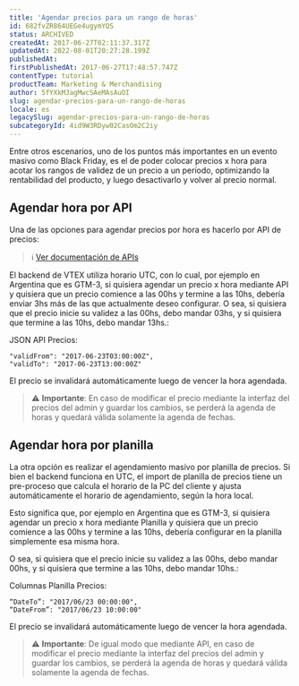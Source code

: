 ```yaml
---
title: 'Agendar precios para un rango de horas'
id: 682fvZR864UEGe4ugymYQS
status: ARCHIVED
createdAt: 2017-06-27T02:11:37.317Z
updatedAt: 2022-08-01T20:27:28.199Z
publishedAt: 
firstPublishedAt: 2017-06-27T17:48:57.747Z
contentType: tutorial
productTeam: Marketing & Merchandising
author: 5fYXkMJagMwcSAeMAsAuOI
slug: agendar-precios-para-un-rango-de-horas
locale: es
legacySlug: agendar-precios-para-un-rango-de-horas
subcategoryId: 4id9W3RDyw02CasOm2C2iy
---
```


Entre otros escenarios, uno de los puntos más importantes en un evento masivo como Black Friday, es el de poder colocar precios x hora para acotar los rangos de validez de un precio a un período, optimizando la rentabilidad del producto, y luego desactivarlo y volver al precio normal.

## Agendar hora por API
Una de las opciones para agendar precios por hora es hacerlo por API de precios:

>ℹ️ [Ver documentación de APIs](https://developers.vtex.com/reference/pricing-api-overview)

El backend de VTEX utiliza horario UTC, con lo cual, por ejemplo en Argentina que es GTM-3, si quisiera agendar un precio x hora mediante API y quisiera que un precio comience a las 00hs y termine a las 10hs, debería enviar 3hs más de las que actualmente deseo configurar. O sea, si quisiera que el precio inicie su validez a las 00hs, debo mandar 03hs, y si quisiera que termine a las 10hs, debo mandar 13hs.:

JSON API Precios:
```
"validFrom": "2017-06-23T03:00:00Z",
"validTo": "2017-06-23T13:00:00Z"
```

El precio se invalidará automáticamente luego de vencer la hora agendada.

>⚠️ **Importante**: En caso de modificar el precio mediante la interfaz del precios del admin y guardar los cambios, se perderá la agenda de horas y quedará válida solamente la agenda de fechas.

## Agendar hora por planilla
La otra opción es realizar el agendamiento masivo por planilla de precios. Si bien el backend funciona en UTC, el import de planilla de precios tiene un pre-proceso que calcula el horario de la PC del cliente y ajusta automáticamente el horario de agendamiento, según la hora local. 

Esto significa que, por ejemplo en Argentina que es GTM-3, si quisiera agendar un precio x hora mediante Planilla y quisiera que un precio comience a las 00hs y termine a las 10hs, debería configurar en la planilla simplemente esa misma hora. 

O sea, si quisiera que el precio inicie su validez a las 00hs, debo mandar 00hs, y si quisiera que termine a las 10hs, debo mandar 10hs.:

Columnas Planilla Precios:
```
“DateTo”: "2017/06/23 00:00:00",
“DateFrom”: "2017/06/23 10:00:00"
```

El precio se invalidará automáticamente luego de vencer la hora agendada.

>⚠️ **Importante**: De igual modo que mediante API, en caso de modificar el precio mediante la interfaz del precios del admin y guardar los cambios, se perderá la agenda de horas y quedará válida solamente la agenda de fechas.
